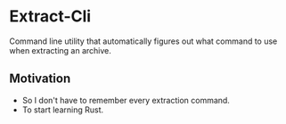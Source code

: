 # Extract-Cli
Command line utility that automatically figures out what command to use when extracting an archive.

## Motivation
-  So I don't have to remember every extraction command.
-  To start learning Rust.
